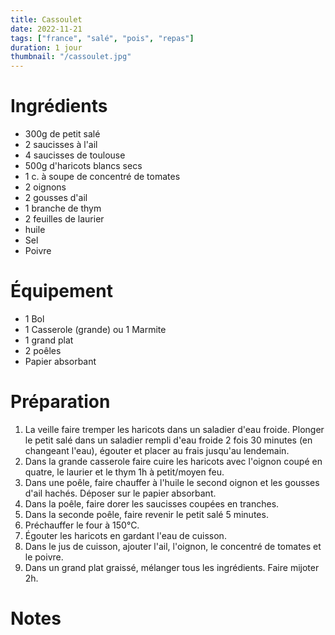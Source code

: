 ```yaml
---
title: Cassoulet
date: 2022-11-21
tags: ["france", "salé", "pois", "repas"]
duration: 1 jour
thumbnail: "/cassoulet.jpg"
---
```


# Ingrédients

+ 300g de petit salé
+ 2 saucisses à l'ail
+ 4 saucisses de toulouse
+ 500g d'haricots blancs secs
+ 1 c. à soupe de concentré de tomates
+ 2 oignons
+ 2 gousses d'ail
+ 1 branche de thym
+ 2 feuilles de laurier
+ huile
+ Sel
+ Poivre

# Équipement

+ 1 Bol
+ 1 Casserole (grande) ou 1 Marmite
+ 1 grand plat
+ 2 poêles
+ Papier absorbant

# Préparation

1. La veille faire tremper les haricots dans un saladier d'eau froide. Plonger le petit salé dans un saladier
rempli d'eau froide 2 fois 30 minutes (en changeant l'eau), égouter et placer au frais jusqu'au lendemain.
2. Dans la grande casserole faire cuire les haricots avec l'oignon coupé en quatre, le laurier et le thym
1h à petit/moyen feu.
3. Dans une poêle, faire chauffer à l'huile le second oignon et les gousses d'ail hachés. Déposer sur le papier
absorbant.
4. Dans la poêle, faire dorer les saucisses coupées en tranches.
5. Dans la seconde poêle, faire revenir le petit salé 5 minutes.
6. Préchauffer le four à 150°C.
7. Égouter les haricots en gardant l'eau de cuisson.
8. Dans le jus de cuisson, ajouter l'ail, l'oignon, le concentré de tomates et le poivre.
8. Dans un grand plat graissé, mélanger tous les ingrédients. Faire mijoter 2h.

# Notes
